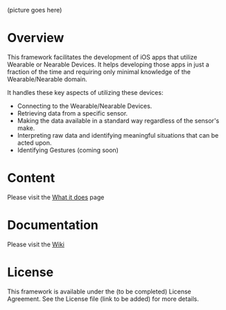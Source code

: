 (picture goes here)

# Overview
This framework facilitates the development of iOS apps that utilize Wearable or Nearable Devices. It helps developing those apps in just a fraction of the time and requiring only minimal knowledge of the Wearable/Nearable domain.

It handles these key aspects of utilizing these devices:
- Connecting to the Wearable/Nearable Devices.
- Retrieving data from a specific sensor.
- Making the data available in a standard way regardless of the sensor's make.
- Interpreting raw data and identifying meaningful situations that can be acted upon.
- Identifying Gestures (coming soon)

# Content
Please visit the [What it does](https://github.com/ibm-wearables-sdk-for-mobile/ios/wiki/What-it-does) page

# Documentation
Please visit the [Wiki](https://github.com/ibm-wearables-sdk-for-mobile/ios/wiki)

# License
This framework is available under the (to be completed) License Agreement. See the License file (link to be added) for more details.

